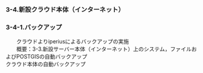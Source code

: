 ### 3-4.新設クラウド本体（インターネット）  
### 3-4-1.バックアップ  
　　クラウドよりiperiusによるバックアップの実施  
　　概要：3-3.新設サーバー本体（インターネット）上のシステム，ファイルおよびPOSTGISの自動バックアップ  
         クラウド本体の自動バックアップ  
  
